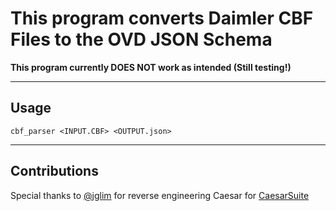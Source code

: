 # This program converts Daimler CBF Files to the OVD JSON Schema

**This program currently DOES NOT work as intended (Still testing!)**

---
## Usage
```
cbf_parser <INPUT.CBF> <OUTPUT.json>
```
---

## Contributions
Special thanks to [@jglim](https://github.com/jglim) for reverse engineering Caesar for [CaesarSuite](https://github.com/jglim/CaesarSuite)

